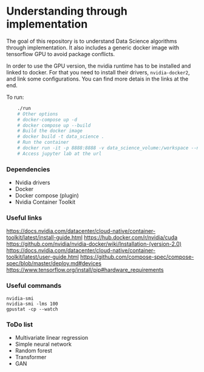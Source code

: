 # Understanding through implementation

The goal of this repository is to understand Data Science algorithms through
implementation.
It also includes a generic docker image with tensorflow GPU to avoid package
conflicts.  

In order to use the GPU version, the nvidia runtime has to be
installed and linked to docker. For that you need to install their drivers,
`nvidia-docker2`, and link some configurations. You can find more detais in the
links at the end.  

To run:

```sh
    ./run
    # Other options
    # docker-compose up -d
    # docker compose up --build
    # Build the docker image
    # docker build -t data_science .
    # Run the container
    # docker run -it -p 8888:8888 -v data_science_volume:/workspace --name data_science_container data_science bash
    # Access jupyter lab at the url
```

### Dependencies

- Nvidia drivers
- Docker
- Docker compose (plugin)
- Nvidia Container Toolkit


### Useful links

https://docs.nvidia.com/datacenter/cloud-native/container-toolkit/latest/install-guide.html
https://hub.docker.com/r/nvidia/cuda
https://github.com/nvidia/nvidia-docker/wiki/Installation-(version-2.0)
https://docs.nvidia.com/datacenter/cloud-native/container-toolkit/latest/user-guide.html
https://github.com/compose-spec/compose-spec/blob/master/deploy.md#devices
https://www.tensorflow.org/install/pip#hardware_requirements

### Useful commands

```
nvidia-smi
nvidia-smi -lms 100
gpustat -cp --watch
```

### ToDo list

- Multivariate linear regression
- Simple neural network
- Random forest
- Transformer
- GAN